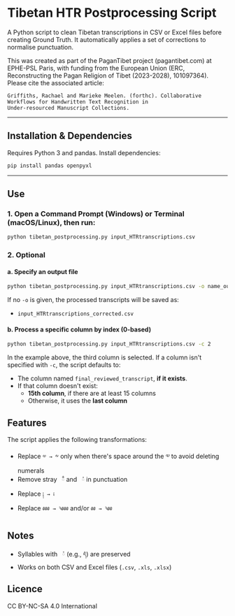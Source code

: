 # Tibetan HTR Postprocessing Script

A Python script to clean Tibetan transcriptions in CSV or Excel files before creating Ground Truth. It automatically applies a set of corrections to normalise punctuation.

This was created as part of the PaganTibet project (pagantibet.com) at EPHE-PSL Paris, with funding from the European Union (ERC, Reconstructing the Pagan Religion of Tibet (2023-2028), 101097364). Please cite the associated article:

```
Griffiths, Rachael and Marieke Meelen. (forthc). Collaborative Workflows for Handwritten Text Recognition in
Under-resourced Manuscript Collections.
```

---

## Installation & Dependencies

Requires Python 3 and pandas. Install dependencies:

```bash
pip install pandas openpyxl
```

---

## Use

### 1. Open a Command Prompt (Windows) or Terminal (macOS/Linux), then run:
```bash
python tibetan_postprocessing.py input_HTRtranscriptions.csv
```
### 2. Optional
#### a. Specify an output file
```bash
python tibetan_postprocessing.py input_HTRtranscriptions.csv -o name_output_file.csv
```

If no `-o` is given, the processed transcripts will be saved as:

- `input_HTRtranscriptions_corrected.csv`

#### b. Process a specific column by index (0-based)
```bash
python tibetan_postprocessing.py input_HTRtranscriptions.csv -c 2
```

In the example above, the third column is selected. If a column isn't specified with `-c`, the script defaults to:

- The column named `final_reviewed_transcript`, **if it exists**.
- If that column doesn't exist:
  - **15th column**, if there are at least 15 columns
  - Otherwise, it uses the **last column**
    
## Features

The script applies the following transformations:

- Replace `༧ → ༸` only when there's space around the ༧ to avoid deleting numerals
- Remove stray  ` ྃ` and  ` ཾ` in punctuation
- Replace `༐ → ༴`
- Replace `༅༅༅ → ༄༅༅` and/or `༅༅ → ༄༅`

## Notes

- Syllables with ` ཾ` (e.g., `དཾ`) are preserved
- Works on both CSV and Excel files (`.csv`, `.xls`, `.xlsx`)

## Licence

CC BY-NC-SA 4.0 International
